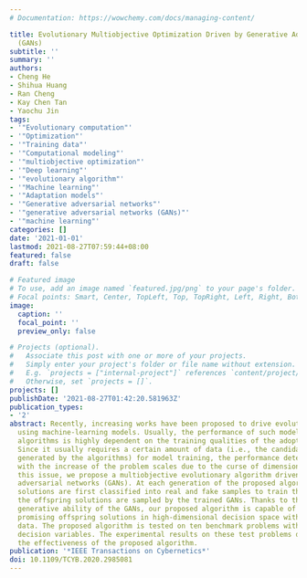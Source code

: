 ```yaml
---
# Documentation: https://wowchemy.com/docs/managing-content/

title: Evolutionary Multiobjective Optimization Driven by Generative Adversarial Networks
  (GANs)
subtitle: ''
summary: ''
authors:
- Cheng He
- Shihua Huang
- Ran Cheng
- Kay Chen Tan
- Yaochu Jin
tags:
- '"Evolutionary computation"'
- '"Optimization"'
- '"Training data"'
- '"Computational modeling"'
- '"multiobjective optimization"'
- '"Deep learning"'
- '"evolutionary algorithm"'
- '"Machine learning"'
- '"Adaptation models"'
- '"Generative adversarial networks"'
- '"generative adversarial networks (GANs)"'
- '"machine learning"'
categories: []
date: '2021-01-01'
lastmod: 2021-08-27T07:59:44+08:00
featured: false
draft: false

# Featured image
# To use, add an image named `featured.jpg/png` to your page's folder.
# Focal points: Smart, Center, TopLeft, Top, TopRight, Left, Right, BottomLeft, Bottom, BottomRight.
image:
  caption: ''
  focal_point: ''
  preview_only: false

# Projects (optional).
#   Associate this post with one or more of your projects.
#   Simply enter your project's folder or file name without extension.
#   E.g. `projects = ["internal-project"]` references `content/project/deep-learning/index.md`.
#   Otherwise, set `projects = []`.
projects: []
publishDate: '2021-08-27T01:42:20.581963Z'
publication_types:
- '2'
abstract: Recently, increasing works have been proposed to drive evolutionary algorithms
  using machine-learning models. Usually, the performance of such model-based evolutionary
  algorithms is highly dependent on the training qualities of the adopted models.
  Since it usually requires a certain amount of data (i.e., the candidate solutions
  generated by the algorithms) for model training, the performance deteriorates rapidly
  with the increase of the problem scales due to the curse of dimensionality. To address
  this issue, we propose a multiobjective evolutionary algorithm driven by the generative
  adversarial networks (GANs). At each generation of the proposed algorithm, the parent
  solutions are first classified into real and fake samples to train the GANs; then
  the offspring solutions are sampled by the trained GANs. Thanks to the powerful
  generative ability of the GANs, our proposed algorithm is capable of generating
  promising offspring solutions in high-dimensional decision space with limited training
  data. The proposed algorithm is tested on ten benchmark problems with up to 200
  decision variables. The experimental results on these test problems demonstrate
  the effectiveness of the proposed algorithm.
publication: '*IEEE Transactions on Cybernetics*'
doi: 10.1109/TCYB.2020.2985081
---
```

